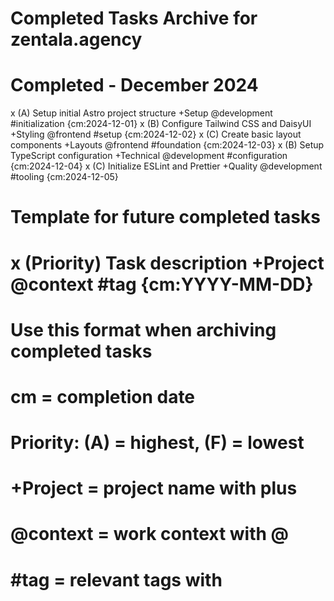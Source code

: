 # Completed Tasks Archive for zentala.agency

# Completed - December 2024

x (A) Setup initial Astro project structure +Setup @development #initialization {cm:2024-12-01}
x (B) Configure Tailwind CSS and DaisyUI +Styling @frontend #setup {cm:2024-12-02}
x (C) Create basic layout components +Layouts @frontend #foundation {cm:2024-12-03}
x (B) Setup TypeScript configuration +Technical @development #configuration {cm:2024-12-04}
x (C) Initialize ESLint and Prettier +Quality @development #tooling {cm:2024-12-05}

# Template for future completed tasks

# x (Priority) Task description +Project @context #tag {cm:YYYY-MM-DD}

# Use this format when archiving completed tasks

# cm = completion date

# Priority: (A) = highest, (F) = lowest

# +Project = project name with plus

# @context = work context with @

# #tag = relevant tags with
